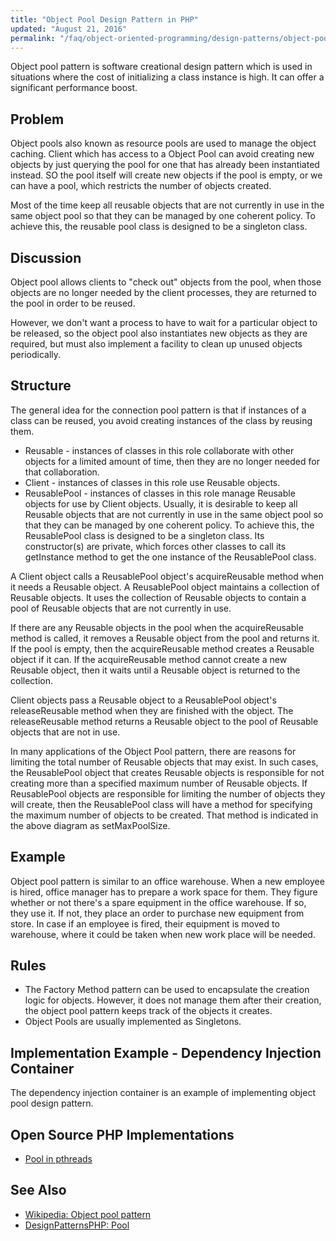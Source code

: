 ```yaml
---
title: "Object Pool Design Pattern in PHP"
updated: "August 21, 2016"
permalink: "/faq/object-oriented-programming/design-patterns/object-pool/"
---
```


Object pool pattern is software creational design pattern which is used in
situations where the cost of initializing a class instance is high. It can offer
a significant performance boost.

## Problem

Object pools also known as resource pools are used to manage the object caching.
Client which has access to a Object Pool can avoid creating new objects by just
querying the pool for one that has already been instantiated instead. SO the pool
itself will create new objects if the pool is empty, or we can have a pool, which
restricts the number of objects created.

Most of the time keep all reusable objects that are not currently in use in the
same object pool so that they can be managed by one coherent policy. To achieve
this, the reusable pool class is designed to be a singleton class.

## Discussion

Object pool allows clients to "check out" objects from the pool, when those objects
are no longer needed by the client processes, they are returned to the pool in
order to be reused.

However, we don't want a process to have to wait for a particular object to be
released, so the object pool also instantiates new objects as they are required,
but must also implement a facility to clean up unused objects periodically.

## Structure

The general idea for the connection pool pattern is that if instances of a class
can be reused, you avoid creating instances of the class by reusing them.

* Reusable - instances of classes in this role collaborate with other objects for
  a limited amount of time, then they are no longer needed for that collaboration.
* Client - instances of classes in this role use Reusable objects.
* ReusablePool - instances of classes in this role manage Reusable objects for
  use by Client objects. Usually, it is desirable to keep all Reusable objects
  that are not currently in use in the same object pool so that they can be managed
  by one coherent policy. To achieve this, the ReusablePool class is designed to
  be a singleton class. Its constructor(s) are private, which forces other classes
  to call its getInstance method to get the one instance of the ReusablePool
  class.

A Client object calls a ReusablePool object's acquireReusable method when it needs
a Reusable object. A ReusablePool object maintains a collection of Reusable
objects. It uses the collection of Reusable objects to contain a pool of
Reusable objects that are not currently in use.

If there are any Reusable objects in the pool when the acquireReusable method is
called, it removes a Reusable object from the pool and returns it. If the pool
is empty, then the acquireReusable method creates a Reusable object if it can.
If the acquireReusable method cannot create a new Reusable object, then it waits
until a Reusable object is returned to the collection.

Client objects pass a Reusable object to a ReusablePool object's releaseReusable
method when they are finished with the object. The releaseReusable method returns
a Reusable object to the pool of Reusable objects that are not in use.

In many applications of the Object Pool pattern, there are reasons for limiting
the total number of Reusable objects that may exist. In such cases, the
ReusablePool object that creates Reusable objects is responsible for not creating
more than a specified maximum number of Reusable objects. If ReusablePool objects
are responsible for limiting the number of objects they will create, then the
ReusablePool class will have a method for specifying the maximum number of objects
to be created. That method is indicated in the above diagram as setMaxPoolSize.

## Example

Object pool pattern is similar to an office warehouse. When a new employee is
hired, office manager has to prepare a work space for them. They figure whether
or not there's a spare equipment in the office warehouse. If so, they use it. If
not, they place an order to purchase new equipment from store. In case if an
employee is fired, their equipment is moved to warehouse, where it could be taken
when new work place will be needed.

## Rules

* The Factory Method pattern can be used to encapsulate the creation logic for
  objects. However, it does not manage them after their creation, the object pool
  pattern keeps track of the objects it creates.
* Object Pools are usually implemented as Singletons.

## Implementation Example - Dependency Injection Container

The dependency injection container is an example of implementing object pool
design pattern.

## Open Source PHP Implementations

* [Pool in pthreads](http://php.net/manual/en/class.pool.php)

## See Also

* [Wikipedia: Object pool pattern](https://en.wikipedia.org/wiki/Object_pool_pattern)
* [DesignPatternsPHP: Pool](http://designpatternsphp.readthedocs.io/en/latest/Creational/Pool/README.html)
